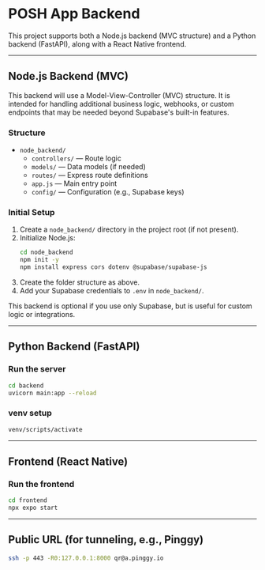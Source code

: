 # POSH App Backend

This project supports both a Node.js backend (MVC structure) and a Python backend (FastAPI), along with a React Native frontend.

---

## Node.js Backend (MVC)

This backend will use a Model-View-Controller (MVC) structure. It is intended for handling additional business logic, webhooks, or custom endpoints that may be needed beyond Supabase's built-in features.

### Structure

- `node_backend/`
  - `controllers/` — Route logic
  - `models/` — Data models (if needed)
  - `routes/` — Express route definitions
  - `app.js` — Main entry point
  - `config/` — Configuration (e.g., Supabase keys)

### Initial Setup

1. Create a `node_backend/` directory in the project root (if not present).
2. Initialize Node.js:
   ```bash
   cd node_backend
   npm init -y
   npm install express cors dotenv @supabase/supabase-js
   ```
3. Create the folder structure as above.
4. Add your Supabase credentials to `.env` in `node_backend/`.

This backend is optional if you use only Supabase, but is useful for custom logic or integrations.

---

## Python Backend (FastAPI)

### Run the server

```bash
cd backend
uvicorn main:app --reload
```

### venv setup

```bash
venv/scripts/activate
```

---

## Frontend (React Native)

### Run the frontend

```bash
cd frontend
npx expo start
```

---

## Public URL (for tunneling, e.g., Pinggy)

```bash
ssh -p 443 -R0:127.0.0.1:8000 qr@a.pinggy.io
```
